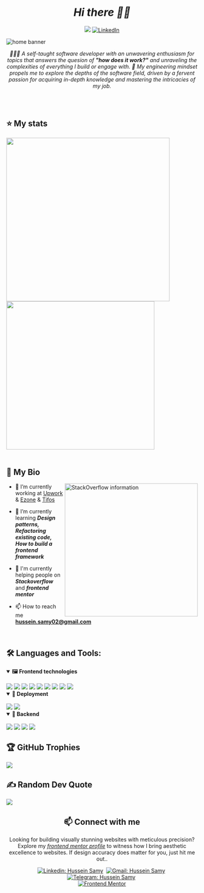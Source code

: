 <h1 align="center"><i>Hi there 👋🏻</i></h1>

<div align="center">
  
  [![](https://visitcount.itsvg.in/api?id=husseinsamy&icon=6&color=0)](https://visitcount.itsvg.in)
 [![LinkedIn](https://img.shields.io/badge/LinkedIn-%230077B5.svg?logo=linkedin&logoColor=white)](https://linkedin.com/in/hussein-samy)
</div>

![home banner](https://github.com/HusseinSamy/husseinSamy/assets/82336571/3883b429-ef24-47dd-9266-f64894c1254b)

<div align="center">
  
<i align="center">🧑🏽‍💻 A self-taught software developer with an unwavering enthusiasm for topics that answers the quesion of <b>"how does it work?"</b> and unraveling the complexities of everything I build or engage with. 📐 My engineering mindset propels me to explore the depths of the software field, driven by a fervent passion for acquiring in-depth knowledge and mastering the intricacies of my job.</i>
</div>

##

<br>

## ⭐️ My stats


<div align="start">
  
<img width="430" src="https://github-readme-streak-stats.herokuapp.com/?user=husseinsamy&theme=swift&hide_border=false"/>
<img width="390" src="https://github-readme-stats.vercel.app/api?username=husseinsamy&theme=swift&hide_border=false&include_all_commits=true&count_private=true"/>

</div>

<br>


<h2>📝 My Bio</h2>

<a href="https://stackoverflow.com/users/15587805/pixd">  
  <img width="350" align="right" alt="StackOverflow information" src="https://stackoverflow-badge.herokuapp.com/api/StackOverflowBadge/15587805" style="max-width: 100%;">
</a>

  <div width="50%">
    
  - 💼 I’m currently working at [Upwork](https://www.upwork.com/freelancers/~01dd32e60eb083d581) & [Ezone](https://www.ezone.ly) & [Tifos](https://www.tifos.net)
  
  - 🌱 I’m currently learning **_Design patterns, Refactoring existing code, How to build a frontend framework_**

  - 🤝 I'm currently helping people on **_Stackoverflow_** and **_frontend mentor_**

  - 📫 How to reach me **hussein.samy02@gmail.com**
  </div>

</div>
  
</div>


<br> 


## 🛠 Languages and Tools:
<div>
  <details open>
  <summary><b>🖼 Frontend technologies</b></summary>
  <br>
    
  <img src="https://img.shields.io/badge/Angular-DD0031?style=for-the-badge&logo=angular&logoColor=white"/>
  <img src="https://img.shields.io/badge/React-20232A?style=for-the-badge&logo=react&logoColor=61DAFB"/>
  <img src="https://img.shields.io/badge/HTML5-E34F26?style=for-the-badge&logo=html5&logoColor=white"/>
  <img src="https://img.shields.io/badge/CSS3-1572B6?style=for-the-badge&logo=css3&logoColor=white"/>
  <img src="https://img.shields.io/badge/TypeScript-007ACC?style=for-the-badge&logo=typescript&logoColor=white"/>
  <img src="https://img.shields.io/badge/JavaScript-F7DF1E?style=for-the-badge&logo=JavaScript&logoColor=white"/>
  <img src="https://img.shields.io/badge/Bootstrap-563D7C?style=for-the-badge&logo=bootstrap&logoColor=white"/>
  <img src="https://img.shields.io/badge/Tailwind_CSS-38B2AC?style=for-the-badge&logo=tailwind-css&logoColor=white"/>
  <img src="https://img.shields.io/badge/npm-CB3837?style=for-the-badge&logo=npm&logoColor=white"/>
  
  </details>

  <details open>
  <summary><b>🚀 Deployment</b></summary>
  <br>
    
  <img src="https://img.shields.io/badge/Amazon_AWS-232F3E?style=for-the-badge&logo=amazon-aws&logoColor=white"/>
  <img src="https://img.shields.io/badge/Netlify-00C7B7?style=for-the-badge&logo=netlify&logoColor=white"/>
  
  </details>


  <details open>
  <summary><b>🤖 Backend</b></summary>
  <br>
    
  <img src="https://img.shields.io/badge/Node.js-43853D?style=for-the-badge&logo=node.js&logoColor=white"/>
  <img src="https://img.shields.io/badge/Express.js-404D59?style=for-the-badge"/>
  <img src="https://img.shields.io/badge/MySQL-00000F?style=for-the-badge&logo=mysql&logoColor=white"/>
  <img src="https://img.shields.io/badge/MongoDB-4EA94B?style=for-the-badge&logo=mongodb&logoColor=white"/>
  
  
  </details>  
</div>


## 🏆 GitHub Trophies
![](https://github-profile-trophy.vercel.app/?username=husseinsamy&theme=apprentice&no-frame=false&no-bg=false&margin-w=4)

## ✍️ Random Dev Quote
![](https://quotes-github-readme.vercel.app/api?type=horizontal&theme=gruvbox)

<h2 align="center"> 📫 Connect with me</h2>

<p align="center">
  Looking for building visually stunning websites with meticulous precision? Explore my <a href="https://www.frontendmentor.io/profile/HusseinSamy"><i>frontend mentor profile</i></a> to witness how I bring aesthetic excellence to websites. If design accuracy does matter for you, just hit me out..

</p>

<div align = "center">
    
[![Linkedin: Hussein Samy](https://img.shields.io/badge/-linkedin-blue?style=for-the-badge&logo=Linkedin&logoColor=white&link=https://www.linkedin.com/in/hussein-samy)](https://www.linkedin.com/in/hussein-samy)&nbsp;
[![Gmail: Hussein Samy](https://img.shields.io/badge/-gmail-red?style=for-the-badge&logo=Gmail&logoColor=white&link=mailto:hussein.samy02@gmail.com)](mailto:hussein.samy02@gmail.com)&nbsp;
[![Telegram: Hussein Samy](https://img.shields.io/badge/-telegram-blue?style=for-the-badge&logo=Telegram&logoColor=white&link=https://www.t.me/husseinsamy02)](https://www.t.me/husseinsamy02)&nbsp;
<br>
[![Frontend Mentor](https://img.shields.io/badge/-Frontend%20Mentor-5F3DC4?style=for-the-badge&logo=FrontendMentor&logoColor=white&link=https://www.frontendmentor.io/profile/HusseinSamy)](https://www.frontendmentor.io/profile/HusseinSamy)

</div>
